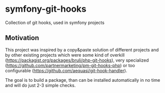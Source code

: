 # symfony-git-hooks
Collection of git hooks, used in symfony projects

Motivation
----------
This project was inspired by a copy&paste solution of different projects and by other existing projects which were some kind of overkill (https://packagist.org/packages/bruli/php-git-hooks), very specialized (https://github.com/partnermarketing/pm-git-hooks-php) or too configurable (https://github.com/aequasi/git-hook-handler).

The goal is to build a package, than can be installed automatically in no time and will do just 2-3 simple checks.
